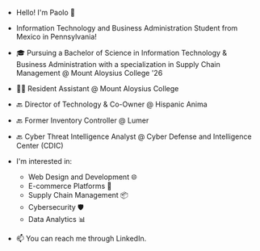 - Hello! I'm Paolo 👋
- Information Technology and Business Administration Student from Mexico in Pennsylvania!
- 🎓 Pursuing a Bachelor of Science in Information Technology & Business Administration with a specialization in Supply Chain Management @ Mount Aloysius College '26
- 👨‍💻 Resident Assistant @ Mount Aloysius College
- 🔙 Director of Technology & Co-Owner @ Hispanic Anima
- 🔙 Former Inventory Controller @ Lumer
- 🔙 Cyber Threat Intelligence Analyst @ Cyber Defense and Intelligence Center (CDIC)
- I'm interested in:
  - Web Design and Development 🌐
  - E-commerce Platforms 🛒
  - Supply Chain Management 📦
  - Cybersecurity 🛡️
  - Data Analytics 📊

- 📫 You can reach me through LinkedIn.



<!---
PaoloIbanez/PaoloIbanez is a ✨ special ✨ repository because its `README.md` (this file) appears on your GitHub profile.
You can click the Preview link to take a look at your changes.
--->
